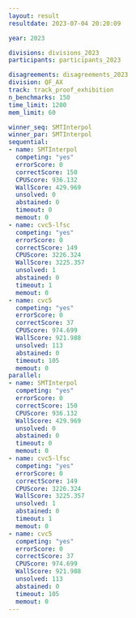 ```yaml
---
layout: result
resultdate: 2023-07-04 20:20:09

year: 2023

divisions: divisions_2023
participants: participants_2023

disagreements: disagreements_2023
division: QF_AX
track: track_proof_exhibition
n_benchmarks: 150
time_limit: 1200
mem_limit: 60

winner_seq: SMTInterpol
winner_par: SMTInterpol
sequential:
- name: SMTInterpol
  competing: "yes"
  errorScore: 0
  correctScore: 150
  CPUScore: 936.132
  WallScore: 429.969
  unsolved: 0
  abstained: 0
  timeout: 0
  memout: 0
- name: cvc5-lfsc
  competing: "yes"
  errorScore: 0
  correctScore: 149
  CPUScore: 3226.324
  WallScore: 3225.357
  unsolved: 1
  abstained: 0
  timeout: 1
  memout: 0
- name: cvc5
  competing: "yes"
  errorScore: 0
  correctScore: 37
  CPUScore: 974.699
  WallScore: 921.988
  unsolved: 113
  abstained: 0
  timeout: 105
  memout: 0
parallel:
- name: SMTInterpol
  competing: "yes"
  errorScore: 0
  correctScore: 150
  CPUScore: 936.132
  WallScore: 429.969
  unsolved: 0
  abstained: 0
  timeout: 0
  memout: 0
- name: cvc5-lfsc
  competing: "yes"
  errorScore: 0
  correctScore: 149
  CPUScore: 3226.324
  WallScore: 3225.357
  unsolved: 1
  abstained: 0
  timeout: 1
  memout: 0
- name: cvc5
  competing: "yes"
  errorScore: 0
  correctScore: 37
  CPUScore: 974.699
  WallScore: 921.988
  unsolved: 113
  abstained: 0
  timeout: 105
  memout: 0
---
```

